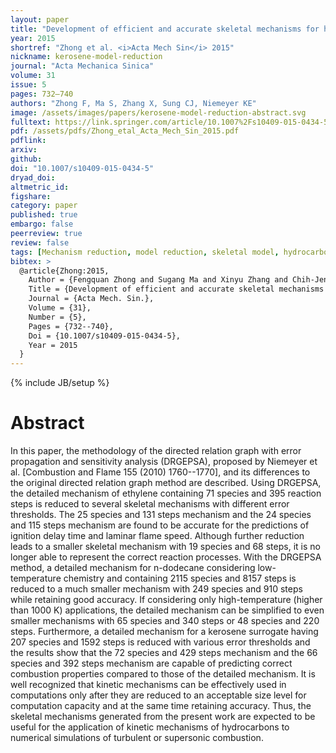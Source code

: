 ```yaml
---
layout: paper
title: "Development of efficient and accurate skeletal mechanisms for hydrocarbon fuels and kerosene surrogate"
year: 2015
shortref: "Zhong et al. <i>Acta Mech Sin</i> 2015"
nickname: kerosene-model-reduction
journal: "Acta Mechanica Sinica"
volume: 31
issue: 5
pages: 732–740
authors: "Zhong F, Ma S, Zhang X, Sung CJ, Niemeyer KE"
image: /assets/images/papers/kerosene-model-reduction-abstract.svg
fulltext: https://link.springer.com/article/10.1007%2Fs10409-015-0434-5
pdf: /assets/pdfs/Zhong_etal_Acta_Mech_Sin_2015.pdf
pdflink:
arxiv:
github:
doi: "10.1007/s10409-015-0434-5"
dryad_doi:
altmetric_id:
figshare:
category: paper
published: true
embargo: false
peerreview: true
review: false
tags: [Mechanism reduction, model reduction, skeletal model, hydrocarbons, directed relation graph, kerosene]
bibtex: >
  @article{Zhong:2015,
    Author = {Fengquan Zhong and Sugang Ma and Xinyu Zhang and Chih-Jen Sung and Kyle E Niemeyer},
    Title = {Development of efficient and accurate skeletal mechanisms for hydrocarbon fuels and kerosene surrogate},
    Journal = {Acta Mech. Sin.},
    Volume = {31},
    Number = {5},
    Pages = {732--740},
    Doi = {10.1007/s10409-015-0434-5},
    Year = 2015
  }
---
```

{% include JB/setup %}

# Abstract

In this paper, the methodology of the directed relation graph with error propagation and sensitivity analysis (DRGEPSA), proposed by Niemeyer et al. \[Combustion and Flame 155 (2010) 1760--1770\], and its differences to the original directed relation graph method are described. Using DRGEPSA, the detailed mechanism of ethylene containing 71 species and 395 reaction steps is reduced to several skeletal mechanisms with different error thresholds. The 25 species and 131 steps mechanism and the 24 species and 115 steps mechanism are found to be accurate for the predictions of ignition delay time and laminar flame speed. Although further reduction leads to a smaller skeletal mechanism with 19 species and 68 steps, it is no longer able to represent the correct reaction processes. With the DRGEPSA method, a detailed mechanism for n-dodecane considering low-temperature chemistry and containing 2115 species and 8157 steps is reduced to a much smaller mechanism with 249 species and 910 steps while retaining good accuracy. If considering only high-temperature (higher than 1000 K) applications, the detailed mechanism can be simplified to even smaller mechanisms with 65 species and 340 steps or 48 species and 220 steps. Furthermore, a detailed mechanism for a kerosene surrogate having 207 species and 1592 steps is reduced with various error thresholds and the results show that the 72 species and 429 steps mechanism and the 66 species and 392 steps mechanism are capable of predicting correct combustion properties compared to those of the detailed mechanism. It is well recognized that kinetic mechanisms can be effectively used in computations only after they are reduced to an acceptable size level for computation capacity and at the same time retaining accuracy. Thus, the skeletal mechanisms generated from the present work are expected to be useful for the application of kinetic mechanisms of hydrocarbons to numerical simulations of turbulent or supersonic combustion.

